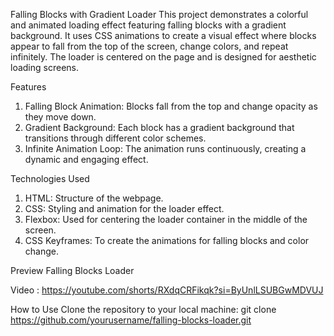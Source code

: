 Falling Blocks with Gradient Loader
This project demonstrates a colorful and animated loading effect featuring falling blocks with a gradient background. It uses CSS animations to create a visual effect where blocks appear to fall from the top of the screen, change colors, and repeat infinitely. The loader is centered on the page and is designed for aesthetic loading screens.

Features
1. Falling Block Animation: Blocks fall from the top and change opacity as they move down.
2. Gradient Background: Each block has a gradient background that transitions through different color schemes.
3. Infinite Animation Loop: The animation runs continuously, creating a dynamic and engaging effect.

Technologies Used
1. HTML: Structure of the webpage.
2. CSS: Styling and animation for the loader effect.
3. Flexbox: Used for centering the loader container in the middle of the screen.
4. CSS Keyframes: To create the animations for falling blocks and color change.

Preview
Falling Blocks Loader

Video : https://youtube.com/shorts/RXdqCRFikqk?si=ByUnlLSUBGwMDVUJ

How to Use
Clone the repository to your local machine:
git clone https://github.com/yourusername/falling-blocks-loader.git
